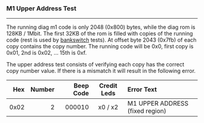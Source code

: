 ### M1 Upper Address Test
---

The running diag m1 code is only 2048 (0x800) bytes, while the diag rom is
128KB / 1Mbit.  The first 32KB of the rom is filled with copies of the running
code (rest is used by [bankswitch](m1_bank.md) tests).  At offset byte 2043
(0x7fb) of each copy contains the copy number.  The running code will be 0x0,
first copy is 0x01, 2nd is 0x02, ... 15th is 0xf.

The upper address test consists of verifying each copy has the correct
copy number value.  If there is a mismatch it will result in the following
error.

|  Hex  | Number | Beep Code |  Credit Leds  | Error Text |
| ----: | -----: | --------: | :-----------: | :--------- |
|  0x02 |      2 |    000010 |       x0 / x2 | M1 UPPER ADDRESS (fixed region) |
